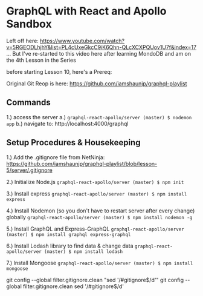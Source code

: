 # GraphQL with React and Apollo Sandbox

Left off here:
https://www.youtube.com/watch?v=5RGEODLhjhY&list=PL4cUxeGkcC9iK6Qhn-QLcXCXPQUov1U7f&index=17
...
But I've re-started to this video here after learning MondoDB
and am on the 4th Lesson in the Series


before starting Lesson 10, here's a Prereq:


Original Git Reop is here:
https://github.com/iamshaunjp/graphql-playlist

## Commands
1.) access the server
    a.) `graphql-react-apollo/server (master) $ nodemon app`
    b.) navigate to: http://localhost:4000/graphql


## Setup Procedures & Housekeeping
1.) Add the .gitignore file from NetNinja:
    https://github.com/iamshaunjp/graphql-playlist/blob/lesson-5/server/.gitignore

2.) Initialize Node.js
    `graphql-react-apollo/server (master) $ npm init`

3.) Install express
    `graphql-react-apollo/server (master) $ npm install express`

4.) Install Nodemon (so you don't have to restart server after every change) globally
    `graphql-react-apollo/server (master) $ npm install nodemon -g`

5.) Install GraphQL and Express-GraphQL
    `graphql-react-apollo/server (master) $ npm install graphql express-graphql`

6.) Install Lodash library to find data & change data
    `graphql-react-apollo/server (master) $ npm install lodash`

7.) Install Mongoose
    `graphql-react-apollo/server (master) $ npm install mongoose`


git config --global filter.gitignore.clean "sed '/#gitignore$/d'"
git config --global filter.gitignore.clean sed '/#gitignore$/d'
